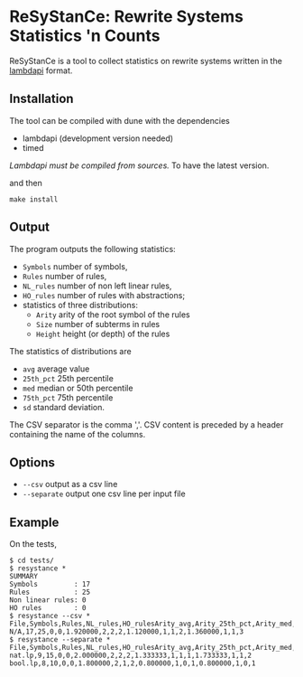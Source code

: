 # ReSyStanCe: Rewrite Systems Statistics 'n Counts
ReSyStanCe is a tool to collect statistics on rewrite systems written
in the [lambdapi](https://github.com/deducteam/lambdapi) format.

## Installation
The tool can be compiled with dune with the dependencies
- lambdapi (development version needed)
- timed

*Lambdapi must be compiled from sources.*  To have the latest version.

and then
```
make install
```

## Output
The program outputs the following statistics:
- `Symbols` number of symbols,
- `Rules` number of rules,
- `NL_rules` number of non left linear rules,
- `HO_rules` number of rules with abstractions;
- statistics of three distributions:
  + `Arity` arity of the root symbol of the rules
  + `Size` number of subterms in rules
  + `Height` height (or depth) of the rules
  
The statistics of distributions are
- `avg` average value
- `25th_pct` 25th percentile
- `med` median or 50th percentile
- `75th_pct` 75th percentile
- `sd` standard deviation.

The CSV separator is the comma ','.  CSV content is preceded by a
header containing the name of the columns.

## Options
- `--csv` output as a csv line
- `--separate` output one csv line per input file

## Example
On the tests,
```
$ cd tests/
$ resystance *
SUMMARY
Symbols         : 17
Rules           : 25
Non linear rules: 0
HO rules        : 0
$ resystance --csv *
File,Symbols,Rules,NL_rules,HO_rulesArity_avg,Arity_25th_pct,Arity_med,Arity_75th_pctHeight_avg,Height_25th_pct,Height_med,Height_75th_pctSize_avg,Size_25th_pct,Size_med,Size_75th_pct
N/A,17,25,0,0,1.920000,2,2,2,1.120000,1,1,2,1.360000,1,1,3
$ resystance --separate *
File,Symbols,Rules,NL_rules,HO_rulesArity_avg,Arity_25th_pct,Arity_med,Arity_75th_pctHeight_avg,Height_25th_pct,Height_med,Height_75th_pctSize_avg,Size_25th_pct,Size_med,Size_75th_pct
nat.lp,9,15,0,0,2.000000,2,2,2,1.333333,1,1,1,1.733333,1,1,2
bool.lp,8,10,0,0,1.800000,2,1,2,0.800000,1,0,1,0.800000,1,0,1
```
